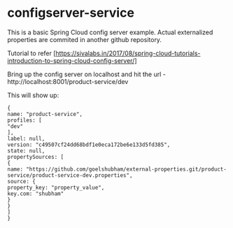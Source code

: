 # configserver-service

This is a basic Spring Cloud config server example. Actual externalized properties are commited in another github repository.

Tutorial to refer [https://sivalabs.in/2017/08/spring-cloud-tutorials-introduction-to-spring-cloud-config-server/]

Bring up the config server on localhost and hit the url - http://localhost:8001/product-service/dev

This will show up:
```
{
name: "product-service",
profiles: [
"dev"
],
label: null,
version: "c49507cf24dd68bdf1e0eca172be6e133d5fd385",
state: null,
propertySources: [
{
name: "https://github.com/goelshubham/external-properties.git/product-service/product-service-dev.properties",
source: {
property_key: "property_value",
key.com: "shubham"
}
}
]
}
```
